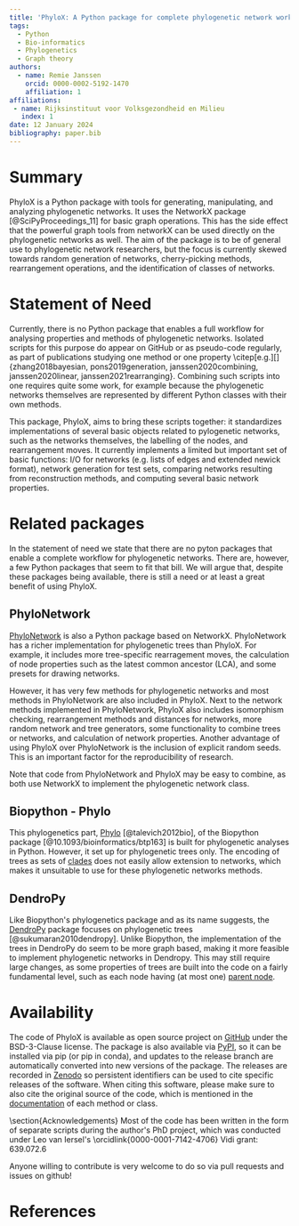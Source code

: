 ```yaml
---
title: 'PhyloX: A Python package for complete phylogenetic network workflows'
tags:
  - Python
  - Bio-informatics
  - Phylogenetics
  - Graph theory
authors:
  - name: Remie Janssen
    orcid: 0000-0002-5192-1470
    affiliation: 1 
affiliations:
 - name: Rijksinstituut voor Volksgezondheid en Milieu
   index: 1
date: 12 January 2024
bibliography: paper.bib
---
```


# Summary

PhyloX is a Python package with tools for generating, manipulating, and analyzing phylogenetic networks. It uses the NetworkX package [@SciPyProceedings_11] for basic graph operations. This has the side effect that the powerful graph tools from networkX can be used directly on the phylogenetic networks as well. The aim of the package is to be of general use to phylogenetic network researchers, but the focus is currently skewed towards random generation of networks, cherry-picking methods, rearrangement operations, and the identification of classes of networks.

# Statement of Need
Currently, there is no Python package that enables a full workflow for analysing properties and methods of phylogenetic networks. Isolated scripts for this purpose do appear on GitHub or as pseudo-code regularly, as part of publications studying one method or one property \citep[e.g.][]{zhang2018bayesian, pons2019generation, janssen2020combining, janssen2020linear, janssen2021rearranging}. Combining such scripts into one requires quite some work, for example because the phylogenetic networks themselves are represented by different Python classes with their own methods.

This package, PhyloX, aims to bring these scripts together: it standardizes implementations of several basic objects related to pylogenetic networks, such as the networks themselves, the labelling of the nodes, and rearrangement moves. It currently implements a limited but important set of basic functions: I/O for networks (e.g. lists of edges and extended newick format), network generation for test sets, comparing networks resulting from reconstruction methods, and computing several basic network properties.

# Related packages
In the statement of need we state that there are no pyton packages that enable a complete workflow for phylogenetic networks. There are, however, a few Python packages that seem to fit that bill. We will argue that, despite these packages being available, there is still a need or at least a great benefit of using PhyloX.

## PhyloNetwork
[PhyloNetwork](https://github.com/bielcardona/PhyloNetwork) is also a Python package based on NetworkX. PhyloNetwork has a richer implementation for phylogenetic trees than PhyloX. For example, it includes more tree-specific rearragement moves, the calculation of node properties such as the latest common ancestor (LCA), and some presets for drawing networks. 

However, it has very few methods for phylogenetic networks and most methods in PhyloNetwork are also included in PhyloX. Next to the network methods implemented in PhyloNetwork, PhyloX also includes isomorphism checking, rearrangement methods and distances for networks, more random network and tree generators, some functionality to combine trees or networks, and calculation of network properties. Another advantage of using PhyloX over PhyloNetwork is the inclusion of explicit random seeds. This is an important factor for the reproducibility of research.

Note that code from PhyloNetwork and PhyloX may be easy to combine, as both use NetworkX to implement the phylogenetic network class.

## Biopython - Phylo

This phylogenetics part, [Phylo](https://biopython.org/wiki/Phylo) [@talevich2012bio], of the Biopython package [@10.1093/bioinformatics/btp163] is built for phylogenetic analyses in Python. However, it set up for phylogenetic trees only. The encoding of trees as sets of [clades](https://github.com/biopython/biopython/blob/17a9a5e41bafd9a85df18d4210e9293707d9e369/Bio/Phylo/PhyloXML.py#L321) does not easily allow extension to networks, which makes it unsuitable to use for these phylogenetic networks methods.

## DendroPy
Like Biopython's phylogenetics package and as its name suggests, the [DendroPy](https://github.com/jeetsukumaran/DendroPy) package focuses on phylogenetic trees [@sukumaran2010dendropy]. Unlike Biopython, the implementation of the trees in DendroPy do seem to be more graph based, making it more feasible to implement phylogenetic networks in Dendropy. This may still require large changes, as some properties of trees are built into the code on a fairly fundamental level, such as each node having (at most one) [parent node](https://github.com/jeetsukumaran/DendroPy/blob/cc82ab774ed83831b5c5125278d88c3c614c2d8a/src/dendropy/datamodel/treemodel/_node.py#L55C14-L55C26). 

# Availability
The code of PhyloX is available as open source project on [GitHub](https://github.com/RemieJanssen/PhyloX) under the BSD-3-Clause license. The package is also available via [PyPI](https://pypi.org/project/phylox/), so it can be installed via pip (or pip in conda), and updates to the release branch are automatically converted into new versions of the package. The releases are recorded in [Zenodo](https://zenodo.org/records/10122404) so persistent identifiers can be used to cite specific releases of the software. When citing this software, please make sure to also cite the original source of the code, which is mentioned in the [documentation](https://phylox.readthedocs.io/) of each method or class.

\section{Acknowledgements}
Most of the code has been written in the form of separate scripts during the author's PhD project, which was conducted under Leo van Iersel's \orcidlink{0000-0001-7142-4706} Vidi grant: 639.072.6

Anyone willing to contribute is very welcome to do so via pull requests and issues on github!

# References